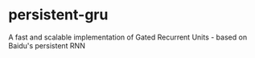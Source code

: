 # persistent-gru
A fast and scalable implementation of Gated Recurrent Units - based on Baidu's persistent RNN
